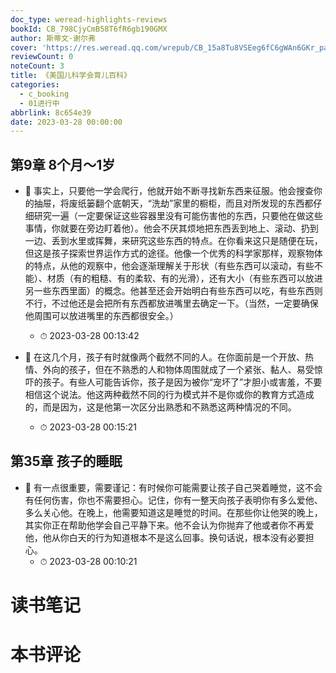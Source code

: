 ```yaml
---
doc_type: weread-highlights-reviews
bookId: CB_798CjyCmB58T6fR6gb190GMX
author: 斯蒂文·谢尔弗
cover: 'https://res.weread.qq.com/wrepub/CB_15a8Tu8VSEeg6fC6gWAn6GKr_parsecover'
reviewCount: 0
noteCount: 3
title: 《美国儿科学会育儿百科》
categories:
  - c_booking
  - 01进行中
abbrlink: 8c654e39
date: 2023-03-28 00:00:00
---
```



## 第9章 8个月～1岁


- 📌 事实上，只要他一学会爬行，他就开始不断寻找新东西来征服。他会搜查你的抽屉，将废纸篓翻个底朝天，“洗劫”家里的橱柜，而且对所发现的东西都仔细研究一遍（一定要保证这些容器里没有可能伤害他的东西，只要他在做这些事情，你就要在旁边盯着他）。他会不厌其烦地把东西丢到地上、滚动、扔到一边、丢到水里或挥舞，来研究这些东西的特点。在你看来这只是随便在玩，但这是孩子探索世界运作方式的途径。他像一个优秀的科学家那样，观察物体的特点，从他的观察中，他会逐渐理解关于形状（有些东西可以滚动，有些不能）、材质（有的粗糙、有的柔软、有的光滑），还有大小（有些东西可以放进另一些东西里面）的概念。他甚至还会开始明白有些东西可以吃，有些东西则不行，不过他还是会把所有东西都放进嘴里去确定一下。（当然，一定要确保他周围可以放进嘴里的东西都很安全。） 
    - ⏱ 2023-03-28 00:13:42 

- 📌 在这几个月，孩子有时就像两个截然不同的人。在你面前是一个开放、热情、外向的孩子，但在不熟悉的人和物体周围就成了一个紧张、黏人、易受惊吓的孩子。有些人可能告诉你，孩子是因为被你“宠坏了”才胆小或害羞，不要相信这个说法。他这两种截然不同的行为模式并不是你或你的教育方式造成的，而是因为，这是他第一次区分出熟悉和不熟悉这两种情况的不同。 
    - ⏱ 2023-03-28 00:15:21 
## 第35章 孩子的睡眠


- 📌 有一点很重要，需要谨记：有时候你可能需要让孩子自己哭着睡觉，这不会有任何伤害，你也不需要担心。记住，你有一整天向孩子表明你有多么爱他、多么关心他。在晚上，他需要知道这是睡觉的时间。在那些你让他哭的晚上，其实你正在帮助他学会自己平静下来。他不会认为你抛弃了他或者你不再爱他，他从你白天的行为知道根本不是这么回事。换句话说，根本没有必要担心。 
    - ⏱ 2023-03-28 00:10:21 

# 读书笔记


# 本书评论
